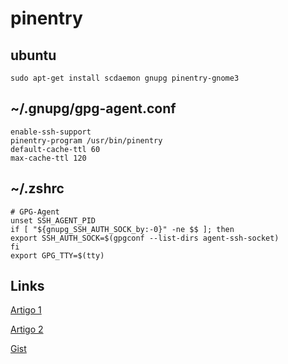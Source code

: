 # pinentry


## ubuntu

    sudo apt-get install scdaemon gnupg pinentry-gnome3

## ~/.gnupg/gpg-agent.conf

    enable-ssh-support
    pinentry-program /usr/bin/pinentry
    default-cache-ttl 60
    max-cache-ttl 120

## ~/.zshrc
    # GPG-Agent
    unset SSH_AGENT_PID
    if [ "${gnupg_SSH_AUTH_SOCK_by:-0}" -ne $$ ]; then
    export SSH_AUTH_SOCK=$(gpgconf --list-dirs agent-ssh-socket)
    fi
    export GPG_TTY=$(tty)

## Links

[Artigo 1](https://www.youtube.com/watch?v=4298jmhR0cs)

[Artigo 2](https://opensource.com/article/19/4/gpg-subkeys-ssh)

[Gist](https://gist.github.com/caiodelgadonew/0c1c87244735aa16579e0b778c9724d6)